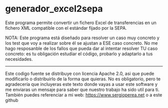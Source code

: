 # generador_excel2sepa

Este programa permite convertir un fichero Excel de transferencias en un fichero XML compatible con el estándar fijado por la SEPA.

NOTA: Este programa está diseñado para resolver un caso muy concreto y los test que voy a realizar sobre él se ajustan a ESE caso concreto. No me hago resposanble de los fallos que pueda dar al intentar resolver TU caso concreto: es tu obligación estudiar el código, probarlo y adaptarlo a tus necesidades. 

---

Este codigo fuente se distribuye con licencia Apache 2.0, asi que puede modificarlo o distribuirlo de la forma que quieras. No es obligatorio, pero te agradecería que incluyeras este texto donde vayas a usar este software y me enviaras un mensaje para saber que nuestro trabajo ha sido util para ti. También puedes referenciar a mi web: https://www.sergioperea.net o a este github

